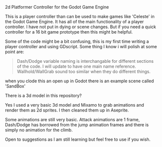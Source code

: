 2d Platformer Controller for the Godot Game Engine

This is a player controller than can be used to make games like 'Celeste' in the Godot Game Engine.
It has all of the main functionality of a player controller. I have not put in dying or scene changes.
But if you need a quick controller for a 16 bit game prototype then this might be helpful.

Some of the code might be a bit confusing, this is my first time writing a player controller and using GDscript.
Some thing I know i will polish at some point are:


> Dash/Dodge variable naming is interchangable for different sections of the code. I will update to have one main name reference.
> Wallhold/WallGrab sound too similar when they do different things.

when you clode this an open up in Godot there is an example scene called 'SandBox'

There is a 3d model in this repository?

Yes I used a very basic 3d model and Mixamo to grab animations and render them as 2d sprites. I then cleaned them up in Aseprite.

Some animations are still very basic. Attack animations are 1 frame, Dash/Dodge has borrowed from the jump animation frames and there is simply no animation for the climb.

Open to suggestions as I am still learning but feel free to use if you wish.
